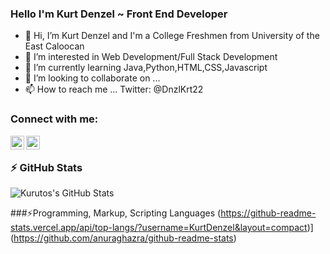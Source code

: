 ### Hello I'm Kurt Denzel ~ Front End Developer

- 👋 Hi, I’m Kurt Denzel and I'm a College Freshmen from University of the East Caloocan
- 👀 I’m interested in Web Development/Full Stack Development
- 🌱 I’m currently learning Java,Python,HTML,CSS,Javascript
- 💞️ I’m looking to collaborate on ... 
- 📫 How to reach me ... Twitter: @DnzlKrt22


### Connect with me:
<img align = "left" alt = "KurutoDenzeru | YouTube" width="22px" src="https://cdn.jsdelivr.net/npm/simple-icons@v3/icons/youtube.svg" />
<img align = "left" alt = "@DnzlKrt22 | Twitter" width="22px" src="https://cdn.jsdelivr.net/npm/simple-icons@v3/icons/twitter.svg" />

<br />

### ⚡ GitHub Stats
<img align="left" alt="Kurutos's GitHub Stats" src="https://github-readme-stats.vercel.app/api?username=KurtDenzel&show_icons=true&hide_border=true&theme=radical"/>

<br />

###⚡Programming, Markup, Scripting Languages
(https://github-readme-stats.vercel.app/api/top-langs/?username=KurtDenzel&layout=compact)](https://github.com/anuraghazra/github-readme-stats)

<!---
KurtDenzel/KurtDenzel is a ✨ special ✨ repository because its `README.md` (this file) appears on your GitHub profile.
You can click the Preview link to take a look at your changes.
--->
